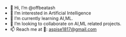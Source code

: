- 👋 Hi, I’m @offbeatash
- 👀 I’m interested in Artificial Intelligence
- 🌱 I’m currently learning AI,ML.
- 💞️ I’m looking to collaborate on AI,ML related projects.
- 📫 Reach me at
📧: aspise1817@gmail.com

<!---
offbeatash/offbeatash is a ✨ special ✨ repository because its `README.md` (this file) appears on your GitHub profile.
You can click the Preview link to take a look at your changes.
--->
